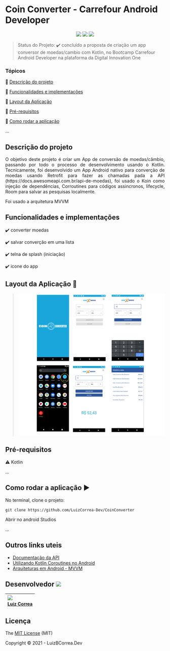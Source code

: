 <h1>Coin Converter - Carrefour Android Developer</h1> 

<p align="center">
  <img src="https://img.shields.io/static/v1?label=kotlin&message=language&color=blue&style=for-the-badge&logo=kotlin"/>  
  <img src="http://img.shields.io/static/v1?label=License&message=MIT&color=yellow&style=for-the-badge"/>
  <img src="http://img.shields.io/static/v1?label=STATUS&message=DESAFIO%20CONCLUIDO&color=green&style=for-the-badge"/>

</p>


> Status do Projeto: :heavy_check_mark: concluído a proposta de criação um app conversor de moedas/cambio com Kotlin, no Bootcamp Carrefour Android Developer na plataforma da Digital Innovation One

### Tópicos 

:small_blue_diamond: [Descrição do projeto](#descrição-do-projeto)

:small_blue_diamond: [Funcionalidades e implementações](#funcionalidades-e-implementações)

:small_blue_diamond: [Layout da Aplicação](#layout-da-aplicação-dash)

:small_blue_diamond: [Pré-requisitos](#pré-requisitos)

:small_blue_diamond: [Como rodar a aplicação](#como-rodar-a-aplicação-arrow_forward)

... 



## Descrição do projeto 

<p align="justify">
 O objetivo deste projeto é criar um App de conversão de moedas/câmbio, passando por todo o processo de desenvolvimento usando o Kotlin. 
  Tecnicamente, foi desenvolvido um App Android nativo para converção de moedas usando Retrofit para fazer as chamadas pada a API (https://docs.awesomeapi.com.br/api-de-moedas), foi usado o Koin como injeção de dependências, Corroutines para códigos assincronos, lifecycle, Room para salvar as pesquisas localmente.
  
  Foi usado a arquitetura MVVM
</p>


## Funcionalidades e implementações

:heavy_check_mark: converter moedas 

:heavy_check_mark: salvar converção em uma lista  

:heavy_check_mark: telna de splash (iniciação)

:heavy_check_mark: icone do app 



## Layout da Aplicação :dash:

> ![](https://github.com/LuizCorrea-Dev/CoinConverter/blob/master/screenshot.png?raw=true)



## Pré-requisitos

:warning: Kotlin

...

## Como rodar a aplicação :arrow_forward:

No terminal, clone o projeto: 

```
git clone https://github.com/LuizCorrea-Dev/CoinConverter
```

Abrir no android Studios

... 

## Outros links uteis
- [Documentação da API](https://docs.awesomeapi.com.br/api-de-moedas)
- [Utilizando Kotlin Coroutines no Android](https://medium.com/android-dev-br/utilizando-kotlin-coroutines-no-android-c73fcda71e27)
- [Arquiteturas em Android - MVVM](https://medium.com/android-dev-br/arquiteturas-em-android-mvvm-kotlin-android-architecture-components-databinding-lifecycle-d5e7a9023cf3)




## Desenvolvedor <img src="https://octocat-generator-assets.githubusercontent.com/my-octocat-1625603696239.png" width=115>



| <img src="https://avatars.githubusercontent.com/u/63646335?v=4" width=115><br>[Luiz Correa](https://github.com/LuizCorrea-Dev) |
| :----------------------------------------------------------- |





## Licença 

The [MIT License]() (MIT)

Copyright :copyright: 2021 - LuizBCorrea.Dev



